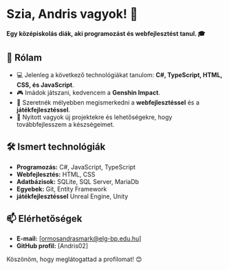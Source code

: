 # Szia, Andris vagyok! 👋

**Egy középiskolás diák, aki programozást és webfejlesztést tanul. 🎓**

## 🚀 Rólam
- 💻 Jelenleg a következő technológiákat tanulom: **C#, TypeScript, HTML, CSS, és JavaScript**.
- 🎮 Imádok játszani, kedvencem a **Genshin Impact**.
- 🌱 Szeretnék mélyebben megismerkedni a **webfejlesztéssel** és a **játékfejlesztéssel**.
- 🤔 Nyitott vagyok új projektekre és lehetőségekre, hogy továbbfejlesszem a készségeimet.

## 🛠️ Ismert technológiák
- **Programozás:** C#, JavaScript, TypeScript
- **Webfejlesztés:** HTML, CSS
- **Adatbázisok:** SQLite, SQL Server, MariaDb
- **Egyebek:** Git, Entity Framework
- **játékfejlesztéssel** Unreal Engine, Unity

## 📫 Elérhetőségek
- **E-mail:** [ormosandrasmark@elg-bp.edu.hu]
- **GitHub profil:** [Andris02]

Köszönöm, hogy meglátogattad a profilomat! 😊